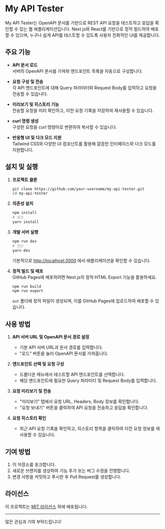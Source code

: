 


# My API Tester

My API Tester는 OpenAPI 문서를 기반으로 REST API 요청을 테스트하고 응답을 확인할 수 있는 웹 애플리케이션입니다. Next.js와 React를 기반으로 정적 빌드하여 배포할 수 있으며, 누구나 쉽게 API를 테스트할 수 있도록 사용자 친화적인 UI를 제공합니다.

## 주요 기능

- **API 문서 로드**  
  서버의 OpenAPI 문서를 가져와 엔드포인트 목록을 자동으로 구성합니다.

- **요청 구성 및 전송**  
  각 API 엔드포인트에 대해 Query 파라미터와 Request Body를 입력하고 요청을 전송할 수 있습니다.

- **미리보기 및 히스토리 기능**  
  전송할 요청을 미리 확인하고, 이전 요청 기록을 저장하여 재사용할 수 있습니다.

- **curl 명령 생성**  
  구성한 요청을 curl 명령어로 변환하여 복사할 수 있습니다.

- **반응형 UI 및 다크 모드 지원**  
  Tailwind CSS와 다양한 UI 컴포넌트를 활용해 깔끔한 인터페이스와 다크 모드를 지원합니다.

## 설치 및 실행

1. **프로젝트 클론**  
   ```bash
   git clone https://github.com/your-username/my-api-tester.git
   cd my-api-tester
   ```

2. **의존성 설치**  
   ```bash
   npm install
   # 또는
   yarn install
   ```

3. **개발 서버 실행**  
   ```bash
   npm run dev
   # 또는
   yarn dev
   ```
   기본적으로 [http://localhost:3000](http://localhost:3000) 에서 애플리케이션을 확인할 수 있습니다.

4. **정적 빌드 및 배포**  
   GitHub Pages에 배포하려면 Next.js의 정적 HTML Export 기능을 활용하세요.
   ```bash
   npm run build
   npm run export
   ```
   `out` 폴더에 정적 파일이 생성되며, 이를 GitHub Pages에 업로드하여 배포할 수 있습니다.

## 사용 방법

1. **API 서버 URL 및 OpenAPI 문서 경로 설정**  
   - 기본 API 서버 URL과 문서 경로를 입력합니다.
   - "로드" 버튼을 눌러 OpenAPI 문서를 가져옵니다.

2. **엔드포인트 선택 및 요청 구성**  
   - 드롭다운 메뉴에서 테스트할 API 엔드포인트를 선택합니다.
   - 해당 엔드포인트에 필요한 Query 파라미터 및 Request Body를 입력합니다.

3. **요청 미리보기 및 전송**  
   - "미리보기" 탭에서 요청 URL, Headers, Body 정보를 확인합니다.
   - "요청 보내기" 버튼을 클릭하여 API 요청을 전송하고 응답을 확인합니다.

4. **요청 히스토리 확인**  
   - 최근 API 요청 기록을 확인하고, 히스토리 항목을 클릭하여 이전 요청 정보를 재사용할 수 있습니다.

## 기여 방법

1. 이 저장소를 포크합니다.
2. 새로운 브랜치를 생성하여 기능 추가 또는 버그 수정을 진행합니다.
3. 변경 사항을 커밋하고 푸시한 후 Pull Request를 생성합니다.

## 라이선스

이 프로젝트는 [MIT 라이선스](LICENSE) 하에 배포됩니다.

---

많은 관심과 기여 부탁드립니다!